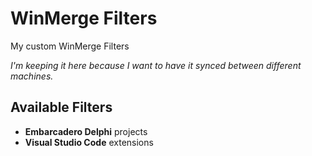 # WinMerge Filters

My custom WinMerge Filters

_I'm keeping it here because I want to have it synced between different machines._

## Available Filters

* **Embarcadero Delphi** projects
* **Visual Studio Code** extensions